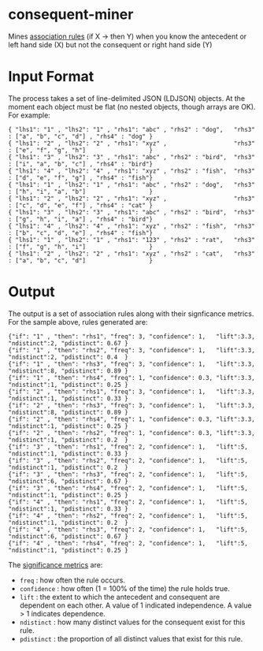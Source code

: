 # consequent-miner
Mines [association rules](https://en.wikipedia.org/wiki/Association_rule_learning) (if X -> then Y) when you know the antecedent or left hand side (X) but not the consequent or right hand side (Y)

# Input Format
The process takes a set of line-delimited JSON (LDJSON) objects. At the moment each object must be flat (no nested objects, though arrays are OK). 
For example:

```
{ "lhs1": "1" , "lhs2": "1" , "rhs1": "abc" , "rhs2" : "dog", 	"rhs3" : ["a", "b", "c", "d"] , "rhs4" : "dog" }
{ "lhs1": "2" , "lhs2": "2" , "rhs1": "xyz" ,                	"rhs3" : ["e", "f", "g", "h"]                  }
{ "lhs1": "3" , "lhs2": "3" , "rhs1": "abc" , "rhs2" : "bird", 	"rhs3" : ["i", "a", "b", "c"] , "rhs4" : "bird"}
{ "lhs1": "4" , "lhs2": "4" , "rhs1": "xyz" , "rhs2" : "fish", 	"rhs3" : ["d", "e", "f", "g"] , "rhs4" : "fish"}
{ "lhs1": "1" , "lhs2": "1" , "rhs1": "abc" , "rhs2" : "dog", 	"rhs3" : ["h", "i", "a", "b"]                  }
{ "lhs1": "2" , "lhs2": "2" , "rhs1": "xyz" ,                	"rhs3" : ["c", "d", "e", "f"] , "rhs4" : "cat" }
{ "lhs1": "3" , "lhs2": "3" , "rhs1": "abc" , "rhs2" : "bird", 	"rhs3" : ["g", "h", "i", "a"] , "rhs4" : "bird"}
{ "lhs1": "4" , "lhs2": "4" , "rhs1": "xyz" , "rhs2" : "fish", 	"rhs3" : ["b", "c", "d", "e"] , "rhs4" : "fish"}
{ "lhs1": "1" , "lhs2": "1" , "rhs1": "123" , "rhs2" : "rat", 	"rhs3" : ["f", "g", "h", "i"]                  }
{ "lhs1": "2" , "lhs2": "2" , "rhs1": "xyz" , "rhs2" : "cat", 	"rhs3" : ["a", "b", "c", "d"]                  }
```

# Output

The output is a set of association rules along with their signficance metrics. For the sample above, rules generated are:
```
{"if": "1" , "then": "rhs1", "freq": 3, "confidence": 1,   "lift":3.3, "ndistinct":2, "pdistinct": 0.67 }
{"if": "1" , "then": "rhs2", "freq": 3, "confidence": 1,   "lift":3.3, "ndistinct":2, "pdistinct": 0.4  }
{"if": "1" , "then": "rhs3", "freq": 3, "confidence": 1,   "lift":3.3, "ndistinct":8, "pdistinct": 0.89 }
{"if": "1" , "then": "rhs4", "freq": 1, "confidence": 0.3, "lift":3.3, "ndistinct":1, "pdistinct": 0.25 }
{"if": "2" , "then": "rhs1", "freq": 3, "confidence": 1,   "lift":3.3, "ndistinct":1, "pdistinct": 0.33 }
{"if": "2" , "then": "rhs3", "freq": 3, "confidence": 1,   "lift":3.3, "ndistinct":8, "pdistinct": 0.89 }
{"if": "2" , "then": "rhs4", "freq": 1, "confidence": 0.3, "lift":3.3, "ndistinct":1, "pdistinct": 0.25 }
{"if": "2" , "then": "rhs2", "freq": 1, "confidence": 0.3, "lift":3.3, "ndistinct":1, "pdistinct": 0.2  }
{"if": "3" , "then": "rhs1", "freq": 2, "confidence": 1,   "lift":5,   "ndistinct":1, "pdistinct": 0.33 }
{"if": "3" , "then": "rhs2", "freq": 2, "confidence": 1,   "lift":5,   "ndistinct":1, "pdistinct": 0.2  }
{"if": "3" , "then": "rhs3", "freq": 2, "confidence": 1,   "lift":5,   "ndistinct":6, "pdistinct": 0.67 }
{"if": "3" , "then": "rhs4", "freq": 2, "confidence": 1,   "lift":5,   "ndistinct":1, "pdistinct": 0.25 }
{"if": "4" , "then": "rhs1", "freq": 2, "confidence": 1,   "lift":5,   "ndistinct":1, "pdistinct": 0.33 }
{"if": "4" , "then": "rhs2", "freq": 2, "confidence": 1,   "lift":5,   "ndistinct":1, "pdistinct": 0.2  }
{"if": "4" , "then": "rhs3", "freq": 2, "confidence": 1,   "lift":5,   "ndistinct":6, "pdistinct": 0.67 }
{"if": "4" , "then": "rhs4", "freq": 2, "confidence": 1,   "lift":5,   "ndistinct":1, "pdistinct": 0.25 }
``` 
The [significance metrics](https://en.wikipedia.org/wiki/Association_rule_learning#Useful_Concepts) are: 
 - `freq` : how often the rule occurs.
 - `confidence` : how often (1 = 100% of the time) the rule holds true.
 - `lift` : the extent to which the antecedent and consequent are dependent on each other. A value of 1 indicated independence. A value > 1 indicates dependence.
 - `ndistinct` : how many distinct values for the consequent exist for this rule.
 - `pdistinct` : the proportion of all distinct values that exist for this rule.